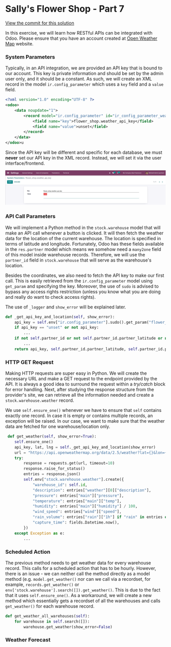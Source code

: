 # Sally's Flower Shop - Part 7

[View the commit for this solution](https://github.com/odoo-ps/psae-btco/commit/fa5702bf02f01779fc9b65bb8c81168fbd6862f4)

In this exercise, we will learn how RESTful APIs can be integrated with Odoo. Please ensure that you have an account
created at [Open Weather Map](https://openweathermap.org) website.

### System Parameters

Typically, in an API integration, we are provided an API key that is bound to our account. This key is private
information and should be set by the admin user only, and it should be a constant. As such, we will create an XML record
in the model `ir.config_parameter` which uses a `key` field and a `value` field.

```xml
<?xml version="1.0" encoding="UTF-8" ?>
<odoo>
    <data noupdate="1">
        <record model="ir.config_parameter" id="ir_config_parameter_weather_api_key">
            <field name="key">flower_shop.weather_api_key</field>
            <field name="value">unset</field>
        </record>
    </data>
</odoo>u
```

<GitHubButton link="https://github.com/odoo-ps/psae-btco/blob/sally-flower-shop/flower_shop/data/config.xml"></GitHubButton>

Since the API key will be different and specific for each database, we must **never** set our API key in the XML record.
Instead, we will set it via the user interface/frontend.

![System parameter for API key](../.vuepress/assets/images/part-7-img-1.png)

### API Call Parameters

We will implement a Python method in the `stock.warehouse` model that will make an API call whenever a button is
clicked. It will then fetch the weather data for the location of the current warehouse. The location is specified in
terms of latitude and longitude. Fortunately, Odoo has these fields available in the `res.partner` model which means we
somehow need a `many2one` field of this model inside warehouse records. Therefore, we will use the `partner_id` field
in `stock.warehouse` that will serve as the warehouse's location.

Besides the coordinates, we also need to fetch the API key to make our first call. This is easily retrieved from
the `ir.config_parameter` model using `get_param` and specifying the key. Moreover, the use of `sudo` is advised to
bypass any access rights restriction (unless you know what you are doing and really do want to check access rights).

The use of `_logger` and `show_error` will be explained later.

```python
def _get_api_key_and_location(self, show_error):
    api_key = self.env["ir.config_parameter"].sudo().get_param("flower_shop.weather_api_key")
    if api_key == "unset" or not api_key:
        ...
    if not self.partner_id or not self.partner_id.partner_latitude or not self.partner_id.partner_longitude:
        ...
    return api_key, self.partner_id.partner_latitude, self.partner_id.partner_longitude
```

<GitHubButton link="https://github.com/odoo-ps/psae-btco/blob/sally-flower-shop/flower_shop/models/stock_warehouse.py#L15"></GitHubButton>

### HTTP GET Request

Making HTTP requests are super easy in Python. We will create the necessary URL and make a GET request to the endpoint
provided by the API. It is always a good idea to surround the request within a _try/catch_ block for error handling.
Next, after studying the response structure from the provider's site, we can retrieve all the information needed and
create a `stock.warehouse.weather` record.

We use `self.ensure_one()` whenever we have to ensure that `self` contains exactly one record. In case it is empty or
contains multiple records, an exception will be raised. In our case, we want to make sure that the weather data are
fetched for one warehouse/location only.

```python
 def get_weather(self, show_error=True):
    self.ensure_one()
    api_key, lat, lng = self._get_api_key_and_location(show_error)
    url = "https://api.openweathermap.org/data/2.5/weather?lat={}&lon={}&appid={}".format(lat, lng, api_key)
    try:
        response = requests.get(url, timeout=10)
        response.raise_for_status()
        entries = response.json()
        self.env["stock.warehouse.weather"].create({
            "warehouse_id": self.id,
            "description": entries["weather"][0]["description"],
            "pressure": entries["main"]["pressure"],
            "temperature": entries["main"]["temp"],
            "humidity": entries["main"]["humidity"] / 100,
            "wind_speed": entries["wind"]["speed"],
            "rain_volume": entries["rain"]["1h"] if "rain" in entries else 0,
            "capture_time": fields.Datetime.now(),
        })
    except Exception as e:
        ...
```

<GitHubButton link="https://github.com/odoo-ps/psae-btco/blob/sally-flower-shop/flower_shop/models/stock_warehouse.py#L29"></GitHubButton>

### Scheduled Action

The previous method needs to get weather data for every warehouse record. This calls for a scheduled action that has to
be hourly. However, there is an issue - we can neither call the method directly as a model method (e.g.
`model.get_weather()` nor can we call via a recordset, for example, `records.get_weather()`
or `env['stock.warehouse'].search([]).get_weather()`. This is due to the fact that it uses `self.ensure_one()`. As a
workaround, we will create a new method which essentially gets a recordset of all the warehouses and
calls `get_weather()` for each warehouse record.

```python
def get_weather_all_warehouses(self):
    for warehouse in self.search([]):
        warehouse.get_weather(show_error=False)
```

<GitHubButton link="https://github.com/odoo-ps/psae-btco/blob/sally-flower-shop/flower_shop/models/stock_warehouse.py#L53"></GitHubButton>

### Weather Forecast

